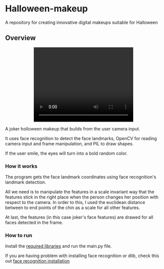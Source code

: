 # Halloween-makeup
A repository for creating innovative digital makeups suitable for Halloween

## Overview

<p align="center">
<video width="320" height="240" controls>
  <source src="demo.mp4" type="video/mp4">
</video>
</p>

A joker holloween makeup that builds from the user camera input.

It uses face recognition to detect the face landmarks, OpenCV for reading camera input and frame manipulation,
and PIL to draw shapes.

If the user smile, the eyes will turn into a bold random color.

### How it works

The program gets the face landmark coordinates using face recognition's landmark detection.

All we need is to manipulate the features in a scale invariant way that the features stick in the right place when the person changes her position with respect to the camera.
In order to this, I used the euclidean distance between to end points of the chin as a scale for all other features.

At last, the features (in this case joker's face features) are drawed for all faces detected in the frame. 


### How to run

Install the [required libraries](/requirements.txt) and run the main.py file. 

If you are having problem with installing face recognition or dlib, check this out [face recognition installation](https://github.com/ageitgey/face_recognition)

